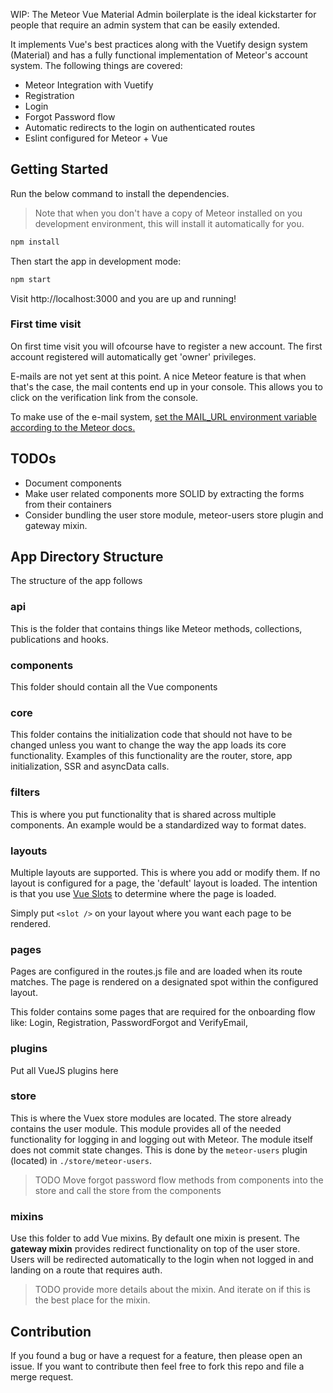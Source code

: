WIP: The Meteor Vue Material Admin boilerplate is the ideal kickstarter for people that 
require an admin system that can be easily extended. 

It implements Vue's best practices along with the Vuetify design system (Material) 
and has a fully functional implementation of Meteor's account system. The following things 
are covered:

- Meteor Integration with Vuetify
- Registration
- Login
- Forgot Password flow
- Automatic redirects to the login on authenticated routes
- Eslint configured for Meteor + Vue

## Getting Started

Run the below command to install the dependencies. 

>Note that when you don't have a copy of Meteor 
installed on you development environment, this will install it automatically for you.

```sh
npm install
```

Then start the app in development mode:

```sh
npm start
```

Visit http://localhost:3000 and you are up and running!

### First time visit
On first time visit you will ofcourse have to register a new account. The first account 
registered will automatically get 'owner' privileges. 

E-mails are not yet sent at this point. A nice Meteor feature is that when that's the case, 
the mail contents end up in your console. This allows you to click on the verification link 
from the console.

To make use of the e-mail system, 
[set the MAIL_URL environment variable according to the Meteor docs.](https://docs.meteor.com/api/email.html)

## TODOs

- Document components
- Make user related components more SOLID by extracting the forms from their containers
- Consider bundling the user store module, meteor-users store plugin and gateway mixin.

## App Directory Structure
The structure of the app follows

### api
This is the folder that contains things like Meteor methods, collections, publications and hooks. 

### components
This folder should contain all the Vue components

### core
This folder contains the initialization code that should not have to be changed unless you want to change 
the way the app loads its core functionality. Examples of this functionality are the router, store, app initialization, 
SSR and asyncData calls.

### filters
This is where you put functionality that is shared across multiple components. An example would be a standardized 
way to format dates.

### layouts
Multiple layouts are supported. This is where you add or modify them. If no layout is configured for a page, 
the 'default' layout is loaded. The intention is that you use [Vue Slots](https://vuejs.org/v2/guide/components-slots.html) 
to determine where the page is loaded. 

Simply put `<slot />` on your layout where you want each page to be rendered.

### pages
Pages are configured in the routes.js file and are loaded when its route matches. The page is rendered on a 
designated spot within the configured layout.

This folder contains some pages that are required for the onboarding flow like: Login, Registration, PasswordForgot and VerifyEmail,  

### plugins
Put all VueJS plugins here

### store
This is where the Vuex store modules are located. The store already contains the user module. This 
module provides all of the needed functionality for logging in and logging out with Meteor. The module 
itself does not commit state changes. This is done by the `meteor-users` plugin (located) in `./store/meteor-users`.

> TODO Move forgot password flow methods from components into the store and call the store from 
the components

### mixins
Use this folder to add Vue mixins. By default one mixin is present. The **gateway mixin** 
provides redirect functionality on top of the user store. Users will be redirected automatically 
to the login when not logged in and landing on a route that requires auth. 

> TODO provide more details about the mixin. And iterate on if this is the best place for the mixin.

## Contribution

If you found a bug or have a request for a feature, then please open an issue. If you 
want to contribute then feel free to fork this repo and file a merge request. 

